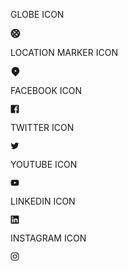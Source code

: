 GLOBE ICON

<svg width="16" height="16" viewBox="0 0 24 24" fill="none"><title>Globe</title><path d="M12 1C5.9 1 1 5.9 1 12s4.9 11 11 11 11-4.9 11-11S18.1 1 12 1zm8 11c0 .7-.1 1.4-.3 2-.6-1.5-1.6-3.1-3-4.7l1.8-1.8c1 1.3 1.5 2.8 1.5 4.5zM6.5 6.5c1.3 0 3.6.8 6 2.9l-3.2 3.2C7.1 9.8 6.5 7.5 6.5 6.5zm8.1 5c2.3 2.7 2.9 5 2.9 6-1.3 0-3.6-.8-6-2.9l3.1-3.1zm1.9-6.1l-1.9 1.9c-1.6-1.4-3.2-2.4-4.7-3 .7-.2 1.3-.3 2-.3 1.8 0 3.3.5 4.6 1.4zM4 12c0-.7.1-1.4.3-2 .6 1.5 1.6 3.1 3 4.7l-1.8 1.8C4.5 15.2 4 13.7 4 12zm3.5 6.6l1.9-1.9c1.6 1.4 3.2 2.4 4.7 3-.7.2-1.3.3-2 .3-1.8 0-3.3-.5-4.6-1.4z" fill="currentColor"></path></svg>

LOCATION MARKER ICON

<svg width="16" height="16" viewBox="0 0 24 24" fill="none"><title>Location marker</title><path d="M18.7 3.8C15 .1 9 .1 5.3 3.8c-3.7 3.7-3.7 9.8 0 13.5L12 24l6.7-6.8c3.7-3.6 3.7-9.7 0-13.4zM12 12.5c-1.1 0-2-.9-2-2s.9-2 2-2 2 .9 2 2-.9 2-2 2z" fill="currentColor"></path></svg>

FACEBOOK ICON

<svg width="1em" height="1em" viewBox="0 0 24 24" fill="none"><title>facebook</title><path d="M21.79 1H2.21C1.54 1 1 1.54 1 2.21v19.57c0 .68.54 1.22 1.21 1.22h10.54v-8.51H9.9v-3.33h2.86V8.71c0-2.84 1.74-4.39 4.27-4.39.85 0 1.71.04 2.56.13v2.97h-1.75c-1.38 0-1.65.65-1.65 1.62v2.12h3.3l-.43 3.33h-2.89V23h5.61c.67 0 1.21-.54 1.21-1.21V2.21C23 1.54 22.46 1 21.79 1z" fill="currentColor"></path></svg>

TWITTER ICON

<svg width="1em" height="1em" viewBox="0 0 24 24" fill="none"><title>twitter</title><path d="M23 5.13c-.81.36-1.69.61-2.61.72.94-.56 1.66-1.45 2-2.51-.88.52-1.85.9-2.89 1.1A4.558 4.558 0 0016.18 3a4.543 4.543 0 00-4.42 5.58c-3.78-.19-7.13-2-9.37-4.75-.39.67-.62 1.45-.62 2.28 0 1.58.8 2.97 2.02 3.78-.75-.02-1.45-.23-2.06-.57v.06c0 2.2 1.57 4.04 3.65 4.45-.38.12-.78.17-1.19.17-.29 0-.58-.03-.85-.08a4.557 4.557 0 004.25 3.16 9.112 9.112 0 01-5.64 1.95c-.37 0-.73-.02-1.08-.06 2.01 1.29 4.4 2.04 6.97 2.04 8.36 0 12.93-6.92 12.93-12.93 0-.2 0-.39-.01-.59.86-.65 1.63-1.45 2.24-2.36z" fill="currentColor"></path></svg>

YOUTUBE ICON

<svg width="1em" height="1em" viewBox="0 0 24 24" fill="none"><title>youtube</title><path d="M23 12s0-3.85-.46-5.58c-.25-.95-1-1.7-1.94-1.96C18.88 4 12 4 12 4s-6.88 0-8.6.46c-.95.25-1.69 1.01-1.94 1.96C1 8.15 1 12 1 12s.04 3.85.5 5.58c.25.95 1 1.7 1.95 1.96 1.71.46 8.59.46 8.59.46s6.88 0 8.6-.46c.95-.25 1.69-1.01 1.94-1.96.46-1.73.42-5.58.42-5.58zm-13 3.27V8.73L15.5 12 10 15.27z" fill="currentColor"></path></svg>

LINKEDIN ICON

<svg width="1em" height="1em" viewBox="0 0 24 24" fill="none"><title>linkedin</title><path d="M21.37 1H2.62C1.73 1 1 1.71 1 2.58v18.83c0 .88.73 1.59 1.62 1.59h18.75c.9 0 1.63-.71 1.63-1.59V2.58C23 1.71 22.27 1 21.37 1zM7.53 19.75H4.26V9.25h3.27v10.5zM5.89 7.81C4.85 7.81 4 6.96 4 5.92s.84-1.89 1.89-1.89c1.04 0 1.89.85 1.89 1.89.01 1.04-.84 1.89-1.89 1.89zm13.86 11.94h-3.26v-5.1c0-1.22-.02-2.78-1.7-2.78-1.7 0-1.96 1.33-1.96 2.7v5.19H9.57V9.26h3.13v1.43h.04c.44-.83 1.5-1.7 3.09-1.7 3.3 0 3.91 2.17 3.91 5v5.76h.01z" fill="currentColor"></path></svg>

INSTAGRAM ICON

<svg width="1em" height="1em" viewBox="0 0 24 24" fill="none"><title>instagram</title><g fill="currentColor"><path d="M21.15 2.85C19.05.74 16.23 1 12 1 8.04 1 5 .69 2.85 2.85.74 4.95 1 7.77 1 12c0 3.95-.31 7 1.85 9.15C4.95 23.26 7.77 23 12 23c3.96 0 7 .31 9.15-1.85C23.25 19.05 23 16.23 23 12c0-4.31.24-7.07-1.85-9.15zm-1.4 16.9c-1.37 1.37-3.18 1.27-7.75 1.27-4.29 0-6.34.15-7.75-1.27-1.44-1.44-1.27-3.51-1.27-7.75 0-4.23-.15-6.33 1.27-7.75C5.66 2.84 7.6 2.98 12 2.98c4.23 0 6.33-.15 7.75 1.27 1.38 1.38 1.27 3.22 1.27 7.75 0 4.24.15 6.34-1.27 7.75z"></path><path d="M12 6.35a5.65 5.65 0 10.001 11.301A5.65 5.65 0 0012 6.35zm0 9.32c-2.02 0-3.67-1.64-3.67-3.67 0-2.03 1.64-3.67 3.67-3.67 2.03 0 3.67 1.64 3.67 3.67 0 2.02-1.65 3.67-3.67 3.67zM17.87 4.81c-.73 0-1.32.59-1.32 1.32 0 .73.59 1.32 1.32 1.32.73 0 1.32-.59 1.32-1.32 0-.73-.59-1.32-1.32-1.32z"></path></g></svg>
